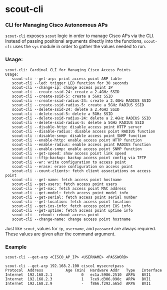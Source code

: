 <h1>scout-cli</h1>
<h3>CLI for Managing Cisco Autonomous APs</h3>

`scout-cli` exposes `scout` logic in order to manage Cisco APs via the CLI. Instead of passing positional arguments
directly into the functions, `scout-cli` uses the `sys` module in order to gather the values needed to run.

<h3>Usage:</h3>

~~~
scout-cli: Cardinal CLI for Managing Cisco Access Points
Usage:
   scout-cli --get-arp: print access point ARP table
   scout-cli --led: trigger LED function for 30 seconds
   scout-cli --change-ip: change access point IP
   scout-cli --create-ssid-24: create a 2.4GHz SSID
   scout-cli --create-ssid-5: create a 5GHz SSID
   scout-cli --create-ssid-radius-24: create a 2.4GHz RADIUS SSID
   scout-cli --create-ssid-radius-5: create a 5GHz RADIUS SSID
   scout-cli --delete-ssid-24: delete a 2.4GHz SSID
   scout-cli --delete-ssid-5: delete a 5GHz SSID
   scout-cli --delete-ssid-radius-24: delete a 2.4GHz RADIUS SSID
   scout-cli --delete-ssid-radius-5: delete a 5GHz RADIUS SSID
   scout-cli --disable-http: disable access point HTTP server
   scout-cli --disable-radius: disable access point RADIUS function
   scout-cli --disable-snmp: disable access point SNMP function
   scout-cli --enable-http: enable access point HTTP function
   scout-cli --enable-radius: enable access point RADIUS function
   scout-cli --enable-snmp: enable access point SNMP function
   scout-cli --get-speed: show access point link speed
   scout-cli --tftp-backup: backup access point config via TFTP
   scout-cli --wr: write configuration to access point
   scout-cli --erase: erase configuration on access point
   scout-cli --count-clients: fetch client associations on access point
   scout-cli --get-name: fetch access point hostname
   scout-cli --get-users: fetch access point users
   scout-cli --get-mac: fetch access point MAC address
   scout-cli --get-model: fetch access point model info
   scout-cli --get-serial: fetch access point serial number
   scout-cli --get-location: fetch access point location
   scout-cli --get-ios-info: fetch access point IOS info
   scout-cli --get-uptime: fetch access point uptime info
   scout-cli --reboot: reboot access point
   scout-cli --change-name: change access point hostname
~~~

Just like `scout`, values for `ip`, `username`, and `password` are always required. These values are given after the
command argument.

<h3>Example</h3>

~~~
scout-cli --get-arp <CISCO_AP_IP> <USERNAME> <PASSWORD>
~~~

~~~
scout-cli --get-arp 192.168.2.100 cisco1 mysecretpass
Protocol  Address          Age (min)  Hardware Addr   Type   Interface
Internet  192.168.2.1             0   ec1a.5986.2510  ARPA   BVI1
Internet  192.168.2.3             1   7ce9.d306.090c  ARPA   BVI1
Internet  192.168.2.9             -   f866.f292.a65d  ARPA   BVI1
~~~
